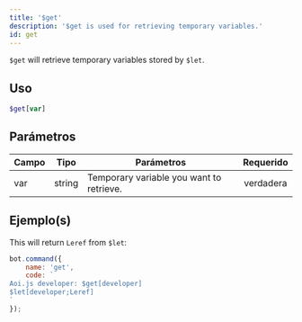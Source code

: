 ```yaml
---
title: '$get'
description: '$get is used for retrieving temporary variables.'
id: get
---
```


`$get` will retrieve temporary variables stored by `$let`.

## Uso

```php
$get[var]
```

## Parámetros

| Campo | Tipo   | Parámetros                               | Requerido |
| ----- | ------ | ---------------------------------------- |:---------:|
| var   | string | Temporary variable you want to retrieve. | verdadera |

## Ejemplo(s)

This will return `Leref` from `$let`:

```javascript
bot.command({
    name: 'get',
    code: `
Aoi.js developer: $get[developer]
$let[developer;Leref]
`
});
```
